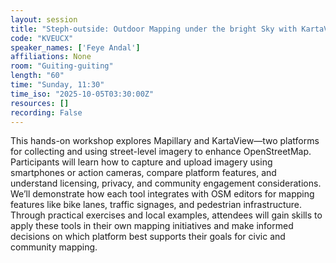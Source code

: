 ```yaml
---
layout: session
title: "Steph-outside: Outdoor Mapping under the bright Sky with KartaView and Mapillary"
code: "KVEUCX"
speaker_names: ['Feye Andal']
affiliations: None
room: "Guiting-guiting"
length: "60"
time: "Sunday, 11:30"
time_iso: "2025-10-05T03:30:00Z"
resources: []
recording: False
---
```


This hands-on workshop explores Mapillary and KartaView—two platforms for collecting and using street-level imagery to enhance OpenStreetMap. Participants will learn how to capture and upload imagery using smartphones or action cameras, compare platform features, and understand licensing, privacy, and community engagement considerations. We’ll demonstrate how each tool integrates with OSM editors for mapping features like bike lanes, traffic signages, and pedestrian infrastructure. Through practical exercises and local examples, attendees will gain skills to apply these tools in their own mapping initiatives and make informed decisions on which platform best supports their goals for civic and community mapping.

